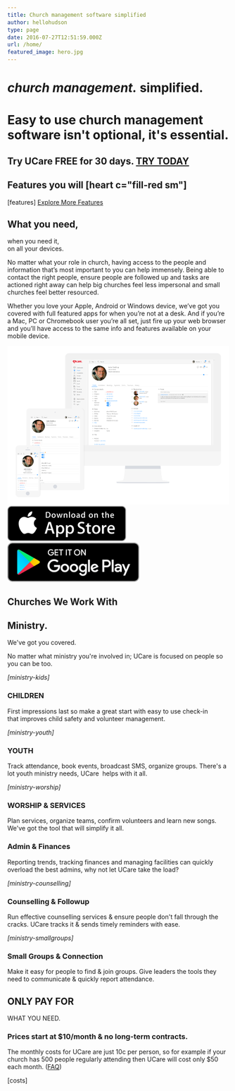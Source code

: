 ```yaml
---
title: Church management software simplified
author: hellohudson
type: page
date: 2016-07-27T12:51:59.000Z
url: /home/
featured_image: hero.jpg
---
```


# _church management._ **simplified.**

# Easy to use church management software isn't optional, it's essential.

## Try UCare FREE for 30 days. [TRY TODAY](/sign-up)

## Features you will \[heart c="fill-red sm"\]

\[features\] [Explore More Features](/features)

## What you need,  
when you need it,  
on all your devices.

No matter what your role in church, having access to the people and information that’s most important to you can help immensely. Being able to contact the right people, ensure people are followed up and tasks are actioned right away can help big churches feel less impersonal and small churches feel better resourced.

Whether you love your Apple, Android or Windows device, we’ve got you covered with full featured apps for when you’re not at a desk. And if you’re a Mac, PC or Chromebook user you’re all set, just fire up your web browser and you’ll have access to the same info and features available on your mobile device.

![](iDevices2.png) [![Download on the AppStore](badge_appstore-lrg.svg)](https://itunes.apple.com/us/app/ucare./id905961512?mt=8)[![Get it on Google Play](en_badge_web_generic-300x89.png)](https://play.google.com/store/apps/details?id=com.ucareapp.app)

## Churches We Work With

## Ministry.  
We've got you covered.

No matter what ministry you're involved in; UCare is focused on people so you can be too.

_\[ministry-kids\]_

### CHILDREN

First impressions last so make a great start with easy to use check-in that improves child safety and volunteer management.

_\[ministry-youth\]_

### YOUTH

Track attendance, book events, broadcast SMS, organize groups. There's a lot youth ministry needs, UCare  helps with it all.

_\[ministry-worship\]_

### WORSHIP & SERVICES

Plan services, organize teams, confirm volunteers and learn new songs. We've got the tool that will simplify it all.

### Admin & Finances

Reporting trends, tracking finances and managing facilities can quickly overload the best admins, why not let UCare take the load? 

_\[ministry-counselling\]_

### Counselling & Followup

Run effective counselling services & ensure people don't fall through the cracks. UCare tracks it & sends timely reminders with ease.

_\[ministry-smallgroups\]_

### Small Groups & Connection

Make it easy for people to find & join groups. Give leaders the tools they need to communicate & quickly report attendance.

## ONLY PAY FOR  
WHAT YOU NEED.

### Prices start at $10/month & no long-term contracts.

The monthly costs for UCare are just 10c per person, so for example if your church has 500 people regularly attending then UCare will cost only $50 each month. ([FAQ](/sign-up/#faq))

\[costs\]